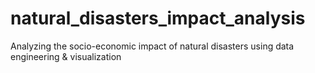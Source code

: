 # natural_disasters_impact_analysis
Analyzing the socio-economic impact of natural disasters using data engineering &amp; visualization
